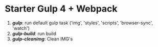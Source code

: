 <h1>Starter Gulp 4 + Webpack</h1>

<ol>
	<li><strong title="gulp task"><em>gulp</em></strong>: run default gulp task ('img', 'styles', 'scripts', 'browser-sync', 'watch')</li>
	<li><strong title="build task"><em>gulp-build</em></strong>: run build</li>
	<li><strong title="cleanimg task"><em>gulp-cleanimg</em></strong>: Clean IMG's</li>
</ol>


